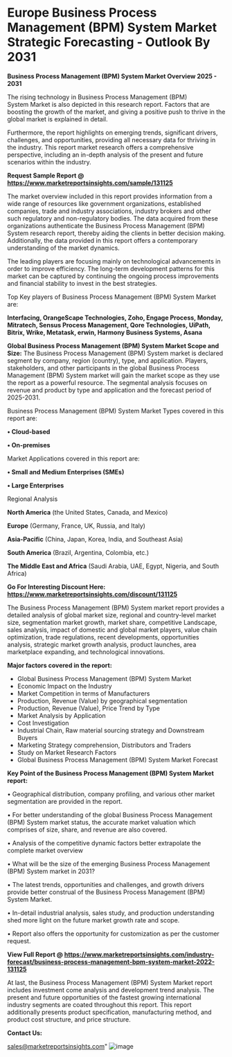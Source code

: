 # Europe Business Process Management (BPM) System Market Strategic Forecasting - Outlook By 2031

<Strong> Business Process Management (BPM) System Market Overview 2025 - 2031</strong>

The rising technology in Business Process Management (BPM) System Market is also depicted in this research report. Factors that are boosting the growth of the market, and giving a positive push to thrive in the global market is explained in detail.

Furthermore, the report highlights on emerging trends, significant drivers, challenges, and opportunities, providing all necessary data for thriving in the industry. This report market research offers a comprehensive perspective, including an in-depth analysis of the present and future scenarios within the industry.

<strong>Request Sample Report @ <a href=https://www.marketreportsinsights.com/sample/131125>https://www.marketreportsinsights.com/sample/131125</a></strong>

The market overview included in this report provides information from a wide range of resources like government organizations, established companies, trade and industry associations, industry brokers and other such regulatory and non-regulatory bodies. The data acquired from these organizations authenticate the Business Process Management (BPM) System research report, thereby aiding the clients in better decision making. Additionally, the data provided in this report offers a contemporary understanding of the market dynamics.

The leading players are focusing mainly on technological advancements in order to improve efficiency. The long-term development patterns for this market can be captured by continuing the ongoing process improvements and financial stability to invest in the best strategies.

Top Key players of Business Process Management (BPM) System Market are:

<strong>Interfacing, OrangeScape Technologies, Zoho, Engage Process, Monday, Mitratech, Sensus Process Management, Qore Technologies, UiPath, Bitrix, Wrike, Metatask, erwin, Harmony Business Systems, Asana</strong>

<strong><b>Global Business Process Management (BPM) System Market Scope and Size:</b></strong>
The Business Process Management (BPM) System market is declared segment by company, region (country), type, and application. Players, stakeholders, and other participants in the global Business Process Management (BPM) System market will gain the market scope as they use the report as a powerful resource. The segmental analysis focuses on revenue and product by type and application and the forecast period of 2025-2031.

Business Process Management (BPM) System Market Types covered in this report are:

<strong>• Cloud-based

• On-premises</strong>

Market Applications covered in this report are:

<strong>• Small and Medium Enterprises (SMEs)

• Large Enterprises</strong> 

Regional Analysis

<strong>North America</strong> (the United States, Canada, and Mexico)

<strong>Europe</strong> (Germany, France, UK, Russia, and Italy)

<strong>Asia-Pacific</strong> (China, Japan, Korea, India, and Southeast Asia)

<strong>South America</strong> (Brazil, Argentina, Colombia, etc.)

<strong>The Middle East and Africa</strong> (Saudi Arabia, UAE, Egypt, Nigeria, and South Africa)

<strong>Go For Interesting Discount Here: <a href=https://www.marketreportsinsights.com/discount/131125>https://www.marketreportsinsights.com/discount/131125</a></strong>

The Business Process Management (BPM) System market report provides a detailed analysis of global market size, regional and country-level market size, segmentation market growth, market share, competitive Landscape, sales analysis, impact of domestic and global market players, value chain optimization, trade regulations, recent developments, opportunities analysis, strategic market growth analysis, product launches, area marketplace expanding, and technological innovations.

<strong><b>Major factors covered in the report:</b></strong>
<ul>
  <li>Global Business Process Management (BPM) System Market </li>
  <li>Economic Impact on the Industry</li>
  <li>Market Competition in terms of Manufacturers</li>
  <li>Production, Revenue (Value) by geographical segmentation</li>
  <li>Production, Revenue (Value), Price Trend by Type</li>
  <li>Market Analysis by Application</li>
  <li>Cost Investigation</li>
  <li>Industrial Chain, Raw material sourcing strategy and Downstream Buyers</li>
  <li>Marketing Strategy comprehension, Distributors and Traders</li>
  <li>Study on Market Research Factors</li>
  <li>Global Business Process Management (BPM) System Market Forecast</li>
</ul>

<strong><b>Key Point of the Business Process Management (BPM) System Market report:</b></strong>

• Geographical distribution, company profiling, and various other market segmentation are provided in the report.

• For better understanding of the global Business Process Management (BPM) System market status, the accurate market valuation which comprises of size, share, and revenue are also covered.

• Analysis of the competitive dynamic factors better extrapolate the complete market overview

• What will be the size of the emerging Business Process Management (BPM) System market in 2031?

• The latest trends, opportunities and challenges, and growth drivers provide better construal of the Business Process Management (BPM) System Market.

• In-detail industrial analysis, sales study, and production understanding shed more light on the future market growth rate and scope.

• Report also offers the opportunity for customization as per the customer request.

<strong><b>View Full Report @ <a href=https://www.marketreportsinsights.com/industry-forecast/business-process-management-bpm-system-market-2022-131125>https://www.marketreportsinsights.com/industry-forecast/business-process-management-bpm-system-market-2022-131125</a></b></strong>


At last, the Business Process Management (BPM) System Market report includes investment come analysis and development trend analysis. The present and future opportunities of the fastest growing international industry segments are coated throughout this report. This report additionally presents product specification, manufacturing method, and product cost structure, and price structure.

<strong>Contact Us:</strong>

sales@marketreportsinsights.com"
![image](https://github.com/user-attachments/assets/249643e8-9a18-4ea7-a4db-b08665a9290c)
